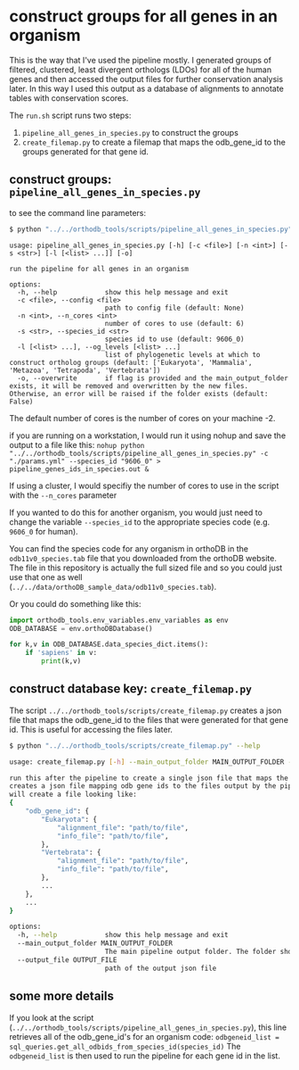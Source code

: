 # construct groups for all genes in an organism
This is the way that I've used the pipeline mostly. I generated groups of filtered, clustered, least divergent orthologs (LDOs) for all of the human genes and then accessed the output files for further conservation analysis later. In this way I used this output as a database of alignments to annotate tables with conservation scores.

The `run.sh` script runs two steps:
1. `pipeline_all_genes_in_species.py` to construct the groups
2. `create_filemap.py` to create a filemap that maps the odb_gene_id to the groups generated for that gene id.


## construct groups: `pipeline_all_genes_in_species.py`

to see the command line parameters:
```bash
$ python "../../orthodb_tools/scripts/pipeline_all_genes_in_species.py" --help
```
```
usage: pipeline_all_genes_in_species.py [-h] [-c <file>] [-n <int>] [-s <str>] [-l [<list> ...]] [-o]

run the pipeline for all genes in an organism

options:
  -h, --help            show this help message and exit
  -c <file>, --config <file>
                        path to config file (default: None)
  -n <int>, --n_cores <int>
                        number of cores to use (default: 6)
  -s <str>, --species_id <str>
                        species id to use (default: 9606_0)
  -l [<list> ...], --og_levels [<list> ...]
                        list of phylogenetic levels at which to construct ortholog groups (default: ['Eukaryota', 'Mammalia', 'Metazoa', 'Tetrapoda', 'Vertebrata'])
  -o, --overwrite       if flag is provided and the main_output_folder exists, it will be removed and overwritten by the new files. Otherwise, an error will be raised if the folder exists (default: False)
```
The default number of cores is the number of cores on your machine -2.

if you are running on a workstation, I would run it using nohup and save the output to a file like this:
`nohup python "../../orthodb_tools/scripts/pipeline_all_genes_in_species.py" -c "./params.yml" --species_id "9606_0" > pipeline_genes_ids_in_species.out &`

If using a cluster, I would specifiy the number of cores to use in the script with the `--n_cores` parameter

If you wanted to do this for another organism, you would just need to change the variable `--species_id` to the appropriate species code (e.g. `9606_0` for human).

You can find the species code for any organism in orthoDB in the `odb11v0_species.tab` file that you downloaded from the orthoDB website. The file in this repository is actually the full sized file and so you could just use that one as well (`../../data/orthoDB_sample_data/odb11v0_species.tab`).


Or you could do something like this:
```python
import orthodb_tools.env_variables.env_variables as env
ODB_DATABASE = env.orthoDBDatabase()

for k,v in ODB_DATABASE.data_species_dict.items():
    if 'sapiens' in v:
        print(k,v)
```
## construct database key: `create_filemap.py`
The script `../../orthodb_tools/scripts/create_filemap.py` creates a json file that maps the odb_gene_id to the files that were generated for that gene id. This is useful for accessing the files later. <br>

```bash
$ python "../../orthodb_tools/scripts/create_filemap.py" --help
```
```bash
usage: create_filemap.py [-h] --main_output_folder MAIN_OUTPUT_FOLDER --output_file OUTPUT_FILE

run this after the pipeline to create a single json file that maps the gene ids to the files output by the pipeline
creates a json file mapping odb gene ids to the files output by the pipeline
will create a file looking like:
{
    "odb_gene_id": {
        "Eukaryota": {
            "alignment_file": "path/to/file",
            "info_file": "path/to/file",
        },
        "Vertebrata": {
            "alignment_file": "path/to/file",
            "info_file": "path/to/file",
        },
        ...
    },
    ...
}

options:
  -h, --help            show this help message and exit
  --main_output_folder MAIN_OUTPUT_FOLDER
                        The main pipeline output folder. The folder should contain the folder `info_jsons/`, where it will look for the json files.
  --output_file OUTPUT_FILE
                        path of the output json file
```


## some more details

If you look at the script (`../../orthodb_tools/scripts/pipeline_all_genes_in_species.py`), this line retrieves all of the odb_gene_id's for an organism code:
`odbgeneid_list = sql_queries.get_all_odbids_from_species_id(species_id)`
The `odbgeneid_list` is then used to run the pipeline for each gene id in the list.<br>


